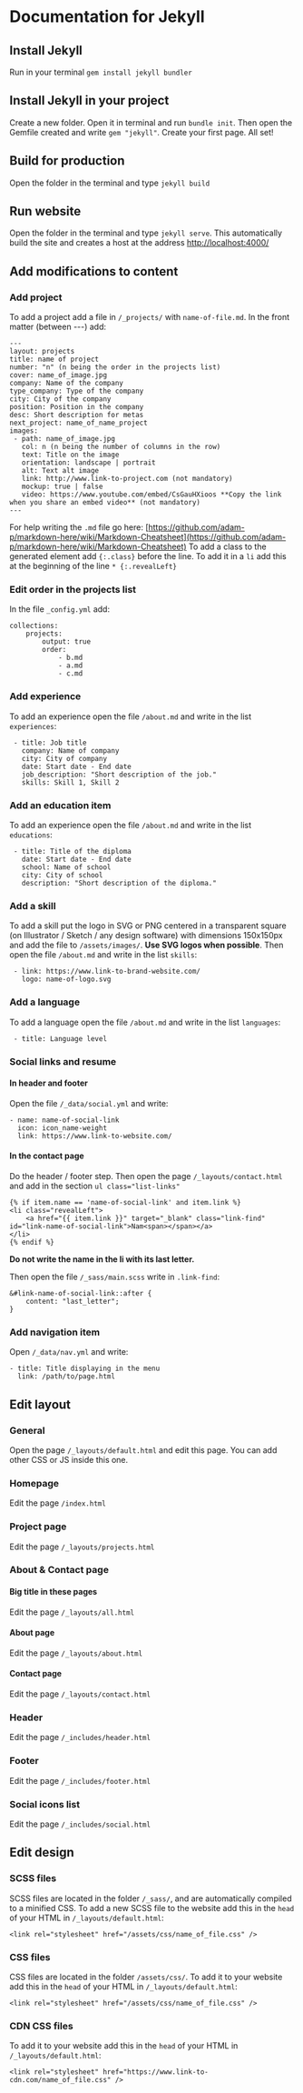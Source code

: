 # Documentation for Jekyll

## Install Jekyll

Run in your terminal `gem install jekyll bundler`

## Install Jekyll in your project

Create a new folder. Open it in terminal and run `bundle init`. Then open the Gemfile created and write `gem "jekyll"`. Create your first page. All set!

## Build for production

Open the folder in the terminal and type `jekyll build`

## Run website

Open the folder in the terminal and type `jekyll serve`. This automatically build the site and creates a host at the address [http://localhost:4000/](http://localhost:4000/)

## Add modifications to content

### Add project

To add a project add a file in `/_projects/` with `name-of-file.md`. In the front matter (between ---) add:
```
---
layout: projects
title: name of project
number: "n" (n being the order in the projects list)
cover: name_of_image.jpg
company: Name of the company
type_company: Type of the company
city: City of the company
position: Position in the company
desc: Short description for metas
next_project: name_of_name_project
images:
 - path: name_of_image.jpg
   col: n (n being the number of columns in the row)
   text: Title on the image
   orientation: landscape | portrait
   alt: Text alt image
   link: http://www.link-to-project.com (not mandatory)
   mockup: true | false
   video: https://www.youtube.com/embed/CsGauHXioos **Copy the link when you share an embed video** (not mandatory)
---
```
For help writing the `.md` file go here: [https://github.com/adam-p/markdown-here/wiki/Markdown-Cheatsheet](https://github.com/adam-p/markdown-here/wiki/Markdown-Cheatsheet)
To add a class to the generated element add `{:.class}` before the line. To add it in a `li` add this at the beginning of the line `* {:.revealLeft} `

### Edit order in the projects list

In the file `_config.yml` add:
```
collections:
    projects:
        output: true
        order:
            - b.md
            - a.md
            - c.md
```

### Add experience

To add an experience open the file `/about.md` and write in the list `experiences`:
```
 - title: Job title
   company: Name of company
   city: City of company
   date: Start date - End date
   job_description: "Short description of the job."
   skills: Skill 1, Skill 2
```

### Add an education item

To add an experience open the file `/about.md` and write in the list `educations`:
```
 - title: Title of the diploma
   date: Start date - End date
   school: Name of school
   city: City of school
   description: "Short description of the diploma."
```

### Add a skill

To add a skill put the logo in SVG or PNG centered in a transparent square (on Illustrator / Sketch / any design software) with dimensions 150x150px and add the file to `/assets/images/`. **Use SVG logos when possible**. Then open the file `/about.md` and write in the list `skills`:
```
 - link: https://www.link-to-brand-website.com/
   logo: name-of-logo.svg
```

### Add a language

To add a language open the file `/about.md` and write in the list `languages`:
```
 - title: Language level
```

### Social links and resume

#### In header and footer

Open the file `/_data/social.yml` and write:
```
- name: name-of-social-link
  icon: icon_name-weight
  link: https://www.link-to-website.com/
```

#### In the contact page

Do the header / footer step. Then open the page `/_layouts/contact.html` and add in the section `ul class="list-links"` 
```
{% if item.name == 'name-of-social-link' and item.link %}
<li class="revealLeft">
    <a href="{{ item.link }}" target="_blank" class="link-find" id="link-name-of-social-link">Nam<span></span></a>
</li>
{% endif %}
```
**Do not write the name in the li with its last letter.**

Then open the file `/_sass/main.scss` write in `.link-find`:
```
&#link-name-of-social-link::after {
    content: "last_letter";
}
```

### Add navigation item

Open `/_data/nav.yml` and write:
```
- title: Title displaying in the menu
  link: /path/to/page.html
```

## Edit layout

### General

Open the page `/_layouts/default.html` and edit this page. You can add other CSS or JS inside this one.

### Homepage

Edit the page `/index.html`

### Project page

Edit the page `/_layouts/projects.html`

### About & Contact page

#### Big title in these pages

Edit the page `/_layouts/all.html`

#### About page

Edit the page `/_layouts/about.html`

#### Contact page

Edit the page `/_layouts/contact.html`

### Header

Edit the page `/_includes/header.html`

### Footer

Edit the page `/_includes/footer.html`

### Social icons list

Edit the page `/_includes/social.html`

## Edit design

### SCSS files

SCSS files are located in the folder `/_sass/`, and are automatically compiled to a minified CSS. To add a new SCSS file to the website add this in the `head` of your HTML in `/_layouts/default.html`:
```
<link rel="stylesheet" href="/assets/css/name_of_file.css" />
```

### CSS files

CSS files are located in the folder `/assets/css/`. To add it to your website add this in the `head` of your HTML in `/_layouts/default.html`:
```
<link rel="stylesheet" href="/assets/css/name_of_file.css" />
```

### CDN CSS files


To add it to your website add this in the `head` of your HTML in `/_layouts/default.html`:
```
<link rel="stylesheet" href="https://www.link-to-cdn.com/name_of_file.css" />
```
